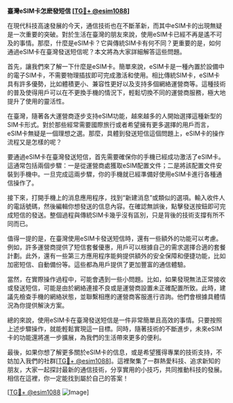 **臺灣eSIM卡怎麽發短信 [[TG💪+ @esim1088](https://t.me/s/esim1088)]**

在現代科技高速發展的今天，通信技術也在不斷革新，而其中eSIM卡的出現無疑是一次重要的突破。對於生活在臺灣的朋友來說，使用eSIM卡已經不再是遙不可及的事情。那麼，什麼是eSIM卡？它與傳統SIM卡有何不同？更重要的是，如何通過eSIM卡在臺灣發送短信呢？本文將為大家詳細解答這些問題。

首先，讓我們來了解一下什麼是eSIM卡。簡單來說，eSIM卡是一種內置於設備中的電子SIM卡，不需要物理插拔即可完成激活和使用。相比傳統SIM卡，eSIM卡具有許多優勢，比如體積更小、兼容性更好以及支持多個網絡運營商等。這種技術的普及使得用戶可以在不更換手機的情況下，輕鬆切換不同的運營商服務，極大地提升了使用的靈活性。

在臺灣，隨著各大運營商逐步支持eSIM功能，越來越多的人開始選擇這種新型的SIM卡形式。對於那些經常需要國際旅行或者希望擁有更多選擇的用戶而言，eSIM卡無疑是一個理想之選。那麼，具體到發送短信這個問題上，eSIM卡的操作流程又是怎樣的呢？

要通過eSIM卡在臺灣發送短信，首先需要確保你的手機已經成功激活了eSIM卡。這通常包括兩個步驟：一是從運營商處獲取eSIM配置文件；二是將該配置文件安裝到手機中。一旦完成這兩步驟，你的手機就已經準備好使用eSIM卡進行各種通信操作了。

接下來，打開手機上的消息應用程序，找到“新建消息”或類似的選項。輸入收件人的電話號碼，然後編輯你想發送的信息內容。在確認無誤後，點擊發送按鈕即可完成短信的發送。整個過程與傳統SIM卡幾乎沒有區別，只是背後的技術支撐有所不同而已。

值得一提的是，在臺灣使用eSIM卡發送短信時，還有一些額外的功能可以考慮。例如，許多運營商提供了短信套餐優惠，用戶可以根據自己的需求選擇合適的套餐計劃。此外，還有一些第三方應用程序能夠提供額外的安全保障和便捷功能，比如加密短信、自動備份等。這些都為用戶提供了更加豐富的通信體驗。

當然，在實際操作過程中，可能會遇到一些小問題。比如，如果發現無法正常接收或發送短信，可能是由於網絡連接不良或是運營商設置未正確配置所致。此時，建議先檢查手機的網絡狀態，並聯繫相應的運營商客服進行咨詢。他們會根據具體情況為你提供解決方案。

總的來說，使用eSIM卡在臺灣發送短信是一件非常簡單且高效的事情。只要按照上述步驟操作，就能輕鬆實現這一目標。同時，隨著技術的不斷進步，未來eSIM卡的功能還將進一步擴展，為我們的生活帶來更多的便利。

最後，如果你想了解更多關於eSIM卡的信息，或是希望獲得專業的技術支持，不妨加入我們的社群[[TG💪+ @esim1088](https://t.me/s/esim1088)]。這裡聚集了一群熱愛科技、追求新知的朋友，大家一起探討最新的通信技術，分享實用的小技巧，共同推動科技的發展。相信在這裡，你一定能找到屬於自己的答案！

[[TG💪+ @esim1088](https://t.me/s/esim1088) ![Image](https://i.postimg.cc/4NQfJmqS/Snipaste-2025-05-13-00-14-12.png)]